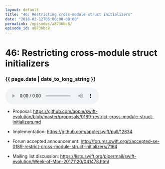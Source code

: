 ```yaml
---
layout: default
title: "46: Restricting cross-module struct initializers"
date: "2018-02-12T05:00:00-08:00"
permalink: /episodes/a8736bc8/
episode_id: a8736bc8
---
```


# 46: Restricting cross-module struct initializers

### {{ page.date | date_to_long_string }}

<audio controls><source src="/audio/a8736bc8.mp3" type="audio/mpeg"></audio>
<br/>
- Proposal: https://github.com/apple/swift-evolution/blob/master/proposals/0189-restrict-cross-module-struct-initializers.md

- Implementation: https://github.com/apple/swift/pull/12834

- Forum accepted announcement: http://forums.swift.org/t/accepted-se-0189-restrict-cross-module-struct-initializers/7164

- Mailing list discussion: https://lists.swift.org/pipermail/swift-evolution/Week-of-Mon-20171120/041478.html
